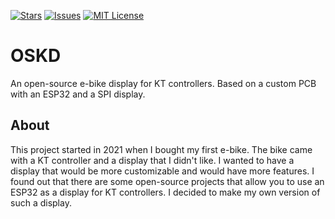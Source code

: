 [![Stars][stars-shield]][stars-url]
[![Issues][issues-shield]][issues-url]
[![MIT License][license-shield]][license-url]

# OSKD

An open-source e-bike display for KT controllers. Based on a custom PCB with an ESP32 and a SPI display.

## About 

This project started in 2021 when I bought my first e-bike. The bike came with a KT controller and a display that I didn't like. I wanted to have a display that would be more customizable and would have more features. I found out that there are some open-source projects that allow you to use an ESP32 as a display for KT controllers. I decided to make my own version of such a display.

[stars-shield]: https://img.shields.io/github/stars/dkomeza/oskd.svg?style=for-the-badge
[stars-url]: https://github.com/dkomeza/oskd/stargazers
[issues-shield]: https://img.shields.io/github/issues/dkomeza/oskd.svg?style=for-the-badge
[issues-url]: https://github.com/dkomeza/oskd/issues
[license-shield]: https://img.shields.io/github/license/dkomeza/oskd.svg?style=for-the-badge
[license-url]: https://github.com/dkomeza/oskd/blob/main/LICENSE.txt
